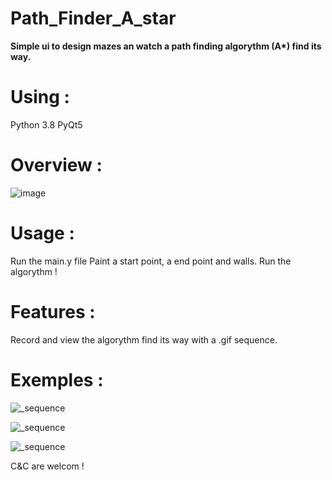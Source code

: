 # Path_Finder_A_star
**Simple ui to design mazes an watch a path finding algorythm (A\*) find its way.**

# Using :
Python 3.8
PyQt5

# Overview :
![image](https://user-images.githubusercontent.com/65851816/146785491-287b4f69-fb32-4e91-be91-45ac3748cfbf.png)

# Usage :
Run the main.y file
Paint a start point, a end point and walls.
Run the algorythm !

# Features :
Record and view the algorythm find its way with a .gif sequence.

# Exemples :
![_sequence](https://user-images.githubusercontent.com/65851816/146785854-3357685d-852f-4090-a36f-33c4d21f4b37.gif)

![_sequence](https://user-images.githubusercontent.com/65851816/146785881-318dcb8e-afbe-4c1c-b0d8-6eefb1aa2f69.gif)

![_sequence](https://user-images.githubusercontent.com/65851816/146785891-024e247a-7659-4752-98a4-0ca0fcea9707.gif)

C&C are welcom !
